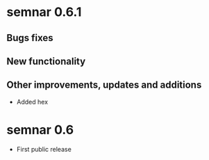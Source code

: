# semnar 0.6.1

## Bugs fixes

## New functionality

## Other improvements, updates and additions
* Added hex

# semnar 0.6

* First public release

